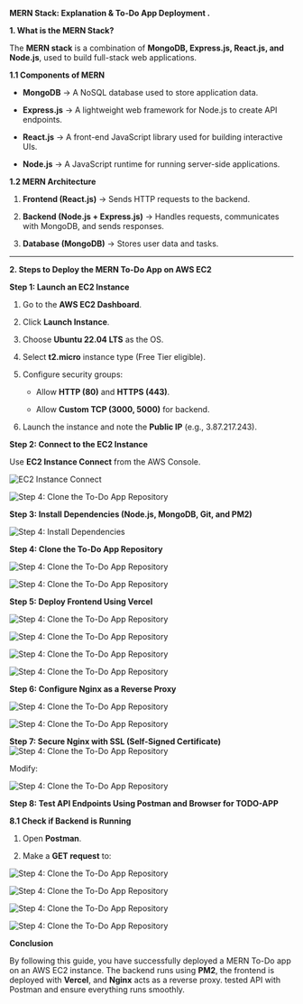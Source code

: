 **MERN Stack: Explanation & To-Do App Deployment .**

**1. What is the MERN Stack?**

The **MERN stack** is a combination of **MongoDB, Express.js, React.js,
and Node.js**, used to build full-stack web applications.

**1.1 Components of MERN**

-   **MongoDB** → A NoSQL database used to store application data.

-   **Express.js** → A lightweight web framework for Node.js to create
    API endpoints.

-   **React.js** → A front-end JavaScript library used for building
    interactive UIs.

-   **Node.js** → A JavaScript runtime for running server-side
    applications.

**1.2 MERN Architecture**

1.  **Frontend (React.js)** → Sends HTTP requests to the backend.

2.  **Backend (Node.js + Express.js)** → Handles requests, communicates
    with MongoDB, and sends responses.

3.  **Database (MongoDB)** → Stores user data and tasks.

------------------------------------------------------------------------

**2. Steps to Deploy the MERN To-Do App on AWS EC2**

**Step 1: Launch an EC2 Instance**

1.  Go to the **AWS EC2 Dashboard**.

2.  Click **Launch Instance**.

3.  Choose **Ubuntu 22.04 LTS** as the OS.

4.  Select **t2.micro** instance type (Free Tier eligible).

5.  Configure security groups:

    -   Allow **HTTP (80)** and **HTTPS (443)**.

    -   Allow **Custom TCP (3000, 5000)** for backend.

6.  Launch the instance and note the **Public IP** (e.g., 3.87.217.243).

**Step 2: Connect to the EC2 Instance**

Use **EC2 Instance Connect** from the AWS Console.

![EC2 Instance Connect](images/image01.png)

![Step 4: Clone the To-Do App Repository](images/image1.png)

**Step 3: Install Dependencies (Node.js, MongoDB, Git, and PM2)**

![Step 4: Install Dependencies](images/1.png)

**Step 4: Clone the To-Do App Repository**

![Step 4: Clone the To-Do App Repository](images/image2.png)

![Step 4: Clone the To-Do App Repository](images/image22.png)


**Step 5: Deploy Frontend Using Vercel**

![Step 4: Clone the To-Do App Repository](images/image3.png)

![Step 4: Clone the To-Do App Repository](images/image25.png)

![Step 4: Clone the To-Do App Repository](images/image26.png)

![Step 4: Clone the To-Do App Repository](images/image27.png)

**Step 6: Configure Nginx as a Reverse Proxy**

![Step 4: Clone the To-Do App Repository](images/image4.png)

![Step 4: Clone the To-Do App Repository](images/image5.png)

**Step 7: Secure Nginx with SSL (Self-Signed
Certificate)**![Step 4: Clone the To-Do App Repository](images/image6.png)

Modify:

![Step 4: Clone the To-Do App Repository](images/image7.png)

**Step 8: Test API Endpoints Using Postman and Browser for TODO-APP**

**8.1 Check if Backend is Running**

1.  Open **Postman**.

2.  Make a **GET request** to:

![Step 4: Clone the To-Do App Repository](images/image8.png)

![Step 4: Clone the To-Do App Repository](images/image21.png)

![Step 4: Clone the To-Do App Repository](images/image23.png)

![Step 4: Clone the To-Do App Repository](images/image24.png)

**Conclusion**

By following this guide, you have successfully deployed a MERN To-Do app
on an AWS EC2 instance. The backend runs using **PM2**, the frontend is
deployed with **Vercel**, and **Nginx** acts as a reverse proxy. tested
API with Postman and ensure everything runs smoothly.
